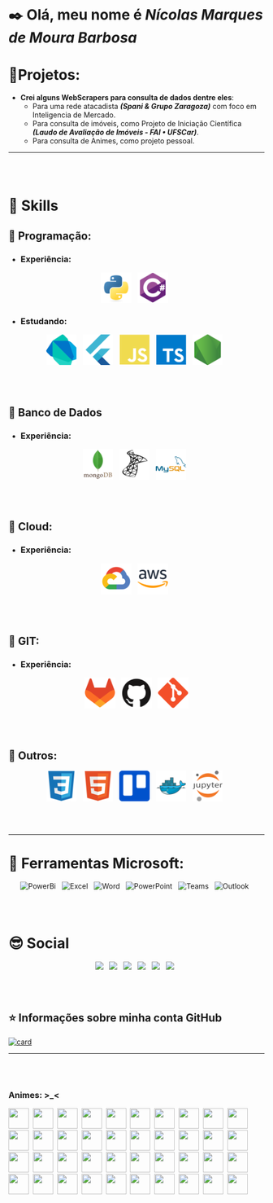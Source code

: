 
# :black_nib: Olá, meu nome é ***Nícolas Marques de Moura Barbosa***
# :file_folder:<strong>Projetos</strong>:
  - **Crei alguns WebScrapers para consulta de dados dentre eles**:
    - Para uma rede atacadista ***(Spani & Grupo Zaragoza)*** com foco em Inteligencia de Mercado.
    - Para consulta de imóveis, como Projeto de Iniciação Científica ***(Laudo de Avaliação de Imóveis - FAI • UFSCar)***.
    - Para consulta de Animes, como projeto pessoal.
----
<br><br/>


# :open_file_folder: Skills
## :pushpin: Programação:
- ### Experiência:

<p align="center">
    <img height="60" src="https://raw.githubusercontent.com/devicons/devicon/master/icons/python/python-original.svg" alt="Python"/>&nbsp;&nbsp;
    <img height="60" src="https://raw.githubusercontent.com/devicons/devicon/master/icons/csharp/csharp-original.svg" alt="CSharp"/>&nbsp;&nbsp;
</p>

- ### Estudando:
<p align="center">
    <img height="60" src="https://raw.githubusercontent.com/devicons/devicon/master/icons/dart/dart-original.svg" alt="Dart"/>&nbsp;&nbsp;
    <img height="60" src="https://raw.githubusercontent.com/devicons/devicon/master/icons/flutter/flutter-original.svg" alt="Flutter"/>&nbsp;&nbsp;
    <img height="60" src="https://raw.githubusercontent.com/devicons/devicon/master/icons/javascript/javascript-plain.svg" alt="JavaScript"/>&nbsp;&nbsp;
    <img height="60" src="https://raw.githubusercontent.com/devicons/devicon/master/icons/typescript/typescript-plain.svg" alt="TypeScript"/>&nbsp;&nbsp;
    <img height="60" src="https://raw.githubusercontent.com/devicons/devicon/master/icons/nodejs/nodejs-original.svg" alt="NodeJS"/>&nbsp;&nbsp;
</p>
<br><br/>


## :pushpin: Banco de Dados
- ### Experiência:
<p align="center">
    <img height="60" src="https://raw.githubusercontent.com/devicons/devicon/master/icons/mongodb/mongodb-original-wordmark.svg" alt="MongoDB"/>&nbsp;&nbsp;
    <img height="60" src="https://raw.githubusercontent.com/devicons/devicon/master/icons/microsoftsqlserver/microsoftsqlserver-plain.svg" alt="SQL Server"/>&nbsp;&nbsp;
    <img height="60" src="https://raw.githubusercontent.com/devicons/devicon/master/icons/mysql/mysql-original-wordmark.svg" alt="MySQL"/>&nbsp;&nbsp;
</p>
<br><br/>


## :pushpin: Cloud:
- ### Experiência:
<p align="center">
    <img height="60" src="https://raw.githubusercontent.com/devicons/devicon/master/icons/googlecloud/googlecloud-original.svg" alt="GoogleCloud"/>&nbsp;&nbsp;
    <img height="60" src="https://raw.githubusercontent.com/devicons/devicon/master/icons/amazonwebservices/amazonwebservices-original.svg" alt="AWS"/>&nbsp;&nbsp;
</p>
<br><br/>


## :pushpin: GIT:
- ### Experiência:
<p align="center">
    <img height="60" src="https://raw.githubusercontent.com/devicons/devicon/master/icons/gitlab/gitlab-original.svg" alt="GitLab"/>&nbsp;&nbsp;
    <img height="60" src="https://raw.githubusercontent.com/devicons/devicon/master/icons/github/github-original.svg" alt="GitHub"/>&nbsp;&nbsp;
    <img height="60" src="https://raw.githubusercontent.com/devicons/devicon/master/icons/git/git-original.svg" alt="Git"/>
</p>
<br><br/>


## :pushpin: Outros:
<p align="center">
    <img height="60" src="https://github.com/devicons/devicon/blob/master/icons/css3/css3-original.svg" alt="CSS3"/>&nbsp;&nbsp;
    <img height="60" src="https://raw.githubusercontent.com/devicons/devicon/master/icons/html5/html5-original.svg" alt="HTML5"/>&nbsp;&nbsp;
    <img height="60" src="https://raw.githubusercontent.com/devicons/devicon/master/icons/trello/trello-plain.svg" alt="Trello"/>&nbsp;&nbsp;
    <img height="60" src="https://raw.githubusercontent.com/devicons/devicon/master/icons/docker/docker-original.svg" alt="Docker"/>&nbsp;&nbsp;
    <img height="60" src="https://raw.githubusercontent.com/devicons/devicon/master/icons/jupyter/jupyter-original-wordmark.svg" alt="JupyterNotebook"/>&nbsp;&nbsp;
</p>
<br><br/>

---

# :open_file_folder: Ferramentas Microsoft:
<p align="center">
    <img height="60" src="https://raw.githubusercontent.com/sandroasp/Microsoft-Integration-and-Azure-Stencils-Pack-for-Visio/master/Power%20Platform/SVG/Power-Bi.svg" alt="PowerBi"/>&nbsp;&nbsp;
    <img height="60" src="https://raw.githubusercontent.com/sandroasp/Microsoft-Integration-and-Azure-Stencils-Pack-for-Visio/master/Office%20365/SVG/Excel.svg" alt="Excel"/>&nbsp;&nbsp;
    <img height="60" src="https://raw.githubusercontent.com/sandroasp/Microsoft-Integration-and-Azure-Stencils-Pack-for-Visio/master/Office%20365/SVG/Word.svg" alt="Word"/>&nbsp;&nbsp;
    <img height="60" src="https://raw.githubusercontent.com/sandroasp/Microsoft-Integration-and-Azure-Stencils-Pack-for-Visio/master/Office%20365/SVG/Powerpoint.svg" alt="PowerPoint"/>&nbsp;&nbsp;
    <img height="60" src="https://raw.githubusercontent.com/sandroasp/Microsoft-Integration-and-Azure-Stencils-Pack-for-Visio/master/Office%20365/SVG/Teams.svg" alt="Teams"/>&nbsp;&nbsp;
   <img height="60" src="https://raw.githubusercontent.com/sandroasp/Microsoft-Integration-and-Azure-Stencils-Pack-for-Visio/master/Office%20365/SVG/Outlook.svg" alt="Outlook"/>&nbsp;&nbsp;
</p>
<br><br/>



# :sunglasses: Social
<p align="center">
  <a target="_blank"href="mailto:nicolas.mmb@gmail.com" alt="Outlook">
  <img src="https://img.shields.io/badge/-nicolas.mmb@hotmail.com-0072c6?style=flat-square&labelColor=0072c6&logo=gmail&logoColor=white&link="nikorasu.mmb@gmail.com" /></a> &nbsp;

  <a target="_blank" href="https://www.linkedin.com/in/nicolasmmb/" alt="Linkedin">
  <img src="https://img.shields.io/badge/-nicolasmmb-0e76a8?style=flat-square&logo=Linkedin&logoColor=white"/></a> &nbsp;

  <a target="_blank" href="https://api.whatsapp.com/send?phone=5512991126441&text=Ol%C3%A1!!!" alt="WhatsApp">
  <img src="https://img.shields.io/badge/-WhatsApp-25d366?style=flat-square&labelColor=25d366&logo=whatsapp&logoColor=white"/></a> &nbsp;

  <a target="_blank" href="https://www.facebook.com/nicolasmmb/" alt="Facebook">
  <img src="https://img.shields.io/badge/-nicolasmmb-3b5998?style=flat-square&labelColor=3b5998&logo=facebook&logoColor=white"/></a> &nbsp;

  <a target="_blank" href="https://www.instagram.com/nicolas.mmb/" alt="Instagram">
  <img src="https://img.shields.io/badge/-nicolas.mmb-DF0174?style=flat-square&labelColor=DF0174&logo=instagram&logoColor=white"/></a> &nbsp;

<a target="_blank" href="https://myanimelist.net/profile/NICKMMB" alt="MyAnimeList">
  <img src="https://img.shields.io/badge/-NICKMMB-0072c6?style=flat-square&labelColor=0072c64&logo=MyAnimeList&logoColor=white"/></a> &nbsp;
</p>  
<br><br/>

## ⭐ Informações sobre minha conta GitHub
[![card](https://github-readme-stats.vercel.app/api?username=nicolasmmb&theme=tokyonight)](https://github.com/nicolasmmb/)



----
<br><br/>
### Animes: >_<


<img height="40" width="40" src="https://i.pinimg.com/originals/aa/7a/ad/aa7aad936ff5a4f51240dbcc8a8c6147.gif" alt=""/>&nbsp;
<img height="40" width="40" src="https://i.pinimg.com/originals/0b/7c/3b/0b7c3bfdfb2174dd00c1cd374f8ae1ef.gif" alt=""/>&nbsp;
<img height="40" width="40" src="https://i.pinimg.com/originals/3e/63/dd/3e63ddde433db7d33ba191b412053851.gif" alt=""/>&nbsp;
<img height="40" width="40" src="https://i.pinimg.com/originals/ef/b0/33/efb0335121704f59546def260c012589.gif" alt=""/>&nbsp;
<img height="40" width="40" src="https://i.pinimg.com/originals/5f/e9/46/5fe94654e864bddf63fd54a25fa0fb25.gif" alt=""/>&nbsp;
<img height="40" width="40" src="https://i.pinimg.com/originals/50/1c/6b/501c6b26d450c96c12bc9c7eee593336.gif" alt=""/>&nbsp;
<img height="40" width="40" src="https://i.pinimg.com/originals/a3/fc/cd/a3fccd3391d2f947713ac032fe1effc3.gif" alt=""/>&nbsp;
<img height="40" width="40" src="https://i.pinimg.com/originals/5a/22/45/5a22459a0fc5a3c2348fd9b795d3c113.gif" alt=""/>&nbsp;
<img height="40" width="40" src="https://i.pinimg.com/originals/c4/b3/ed/c4b3ed36eb2119b6921a7b8858fc155c.gif" alt=""/>&nbsp;
<img height="40" width="40" src="https://i.pinimg.com/originals/86/42/0b/86420bc6a3788baff27ad79740858d70.gif" alt=""/>&nbsp;
<img height="40" width="40" src="https://i.pinimg.com/originals/3a/2a/3f/3a2a3f55f66c16f03b53f63efd718e82.gif" alt=""/>&nbsp;
<img height="40" width="40" src="https://i.pinimg.com/originals/99/86/98/998698d78d2eeab03e49ebe789553c8f.gif" alt=""/>&nbsp;
<img height="40" width="40" src="https://i.pinimg.com/originals/79/1c/84/791c8473f1d9617b9e6942f44ec85ea6.gif" alt=""/>&nbsp;
<img height="40" width="40" src="https://i.pinimg.com/originals/10/70/e0/1070e0df4fbb22fec3fa5c2f9f585f66.gif" alt=""/>&nbsp;
<img height="40" width="40" src="https://i.pinimg.com/originals/ac/5c/c6/ac5cc6bce6b0fa827bcdf649c82d44c4.gif" alt=""/>&nbsp;
<img height="40" width="40" src="https://i.pinimg.com/originals/ba/c1/96/bac1962152335a0ef536d6f9cf154da5.gif" alt=""/>&nbsp;
<img height="40" width="40" src="https://i.pinimg.com/originals/d5/05/c5/d505c5d7f515e3373baf91ff89339816.gif" alt=""/>&nbsp;
<img height="40" width="40" src="https://i.pinimg.com/originals/b0/27/95/b027954b12178ee9aaafc01735f12ba8.gif" alt=""/>&nbsp;
<img height="40" width="40" src="https://i.pinimg.com/originals/49/fd/f9/49fdf9e93bd214542be60ab9c5c4ac7e.gif" alt=""/>&nbsp;
<img height="40" width="40" src="https://i.pinimg.com/originals/24/f4/2b/24f42b95ab1669e328e55405e8608370.gif" alt=""/>&nbsp;
<img height="40" width="40" src="https://i.pinimg.com/originals/3a/8f/20/3a8f20f5aa63d023409892fbfb7d4a41.gif" alt=""/>&nbsp;
<img height="40" width="40" src="https://i.pinimg.com/originals/d4/ab/37/d4ab376e16a9ef04fac184fea4c0a958.gif" alt=""/>&nbsp;
<img height="40" width="40" src="https://i.pinimg.com/originals/fb/d5/4b/fbd54bb1ae7f3b1c70d54fefb15ec9f6.gif" alt=""/>&nbsp;
<img height="40" width="40" src="https://i.pinimg.com/originals/80/5f/6e/805f6e9827b4ec27b14ce32776183bde.gif" alt=""/>&nbsp;
<img height="40" width="40" src="https://i.pinimg.com/originals/b6/18/22/b618222fc9efd24750b761c8f3509568.gif" alt=""/>&nbsp;
<img height="40" width="40" src="https://i.pinimg.com/originals/97/bd/99/97bd992a6db9fe3b960674a7e4aba047.gif" alt=""/>&nbsp;
<img height="40" width="40" src="https://i.pinimg.com/originals/99/ad/38/99ad389f77134e52fc89fc38878b839a.gif" alt=""/>&nbsp;
<img height="40" width="40" src="https://i.pinimg.com/originals/c0/0c/98/c00c985db82537b64b7fd3dde2d00797.gif" alt=""/>&nbsp;
<img height="40" width="40" src="https://i.pinimg.com/originals/cb/57/1e/cb571e32cd241b27e75fb8c3ce6d53d5.gif" alt=""/>&nbsp;
<img height="40" width="40" src="https://i.pinimg.com/originals/bc/72/69/bc726954530259e4d25d00cd10e5f841.gif" alt=""/>&nbsp;
<img height="40" width="40" src="https://i.pinimg.com/originals/d1/22/58/d12258102510fdb9859cf2246c5679e7.gif" alt=""/>&nbsp;
<img height="40" width="40" src="https://i.pinimg.com/originals/6e/bd/05/6ebd05a866764668b301725403da7e8b.gif" alt=""/>&nbsp;
<img height="40" width="40" src="https://i.pinimg.com/originals/ee/9a/fa/ee9afa3c5a62ab71859044b510148e4b.gif" alt=""/>&nbsp;
<img height="40" width="40" src="https://i.pinimg.com/originals/e1/a2/d0/e1a2d0cf50b154297597bd6ea8119f22.gif" alt=""/>&nbsp;
<img height="40" width="40" src="https://i.pinimg.com/originals/f6/20/79/f620797a6e17d4fd42108128e3ec2739.gif" alt=""/>&nbsp;
<img height="40" width="40" src="https://i.pinimg.com/originals/0a/e4/1d/0ae41dfed869289c6027e2c1229ca7fa.gif" alt=""/>&nbsp;
<img height="40" width="40" src="https://i.pinimg.com/originals/df/0f/99/df0f99889a73fc7256c68eee6582f95a.gif" alt=""/>&nbsp;
<img height="40" width="40" src="https://i.pinimg.com/originals/dd/21/31/dd21315bfb3902bc0fea0f567a947f0b.gif" alt=""/>&nbsp;
<img height="40" width="40" src="https://i.pinimg.com/originals/94/d8/a5/94d8a5c992f14e1ebdd9d8f98e20f5fa.gif" alt=""/>&nbsp;
<img height="40" width="40" src="https://i.pinimg.com/originals/2f/11/88/2f1188e310b820dad5bcb9d03aa4723e.gif" alt=""/>&nbsp;


